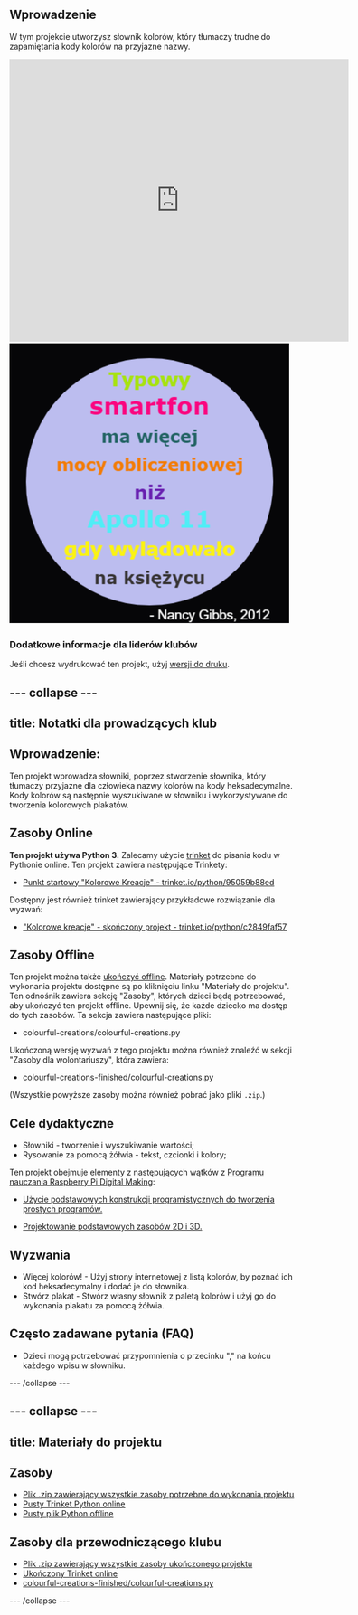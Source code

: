 ## Wprowadzenie

W tym projekcie utworzysz słownik kolorów, który tłumaczy trudne do zapamiętania kody kolorów na przyjazne nazwy.

<div class="trinket">
  <iframe src="https://trinket.io/embed/python/c2849faf57?outputOnly=true&start=result" width="600" height="500" frameborder="0" marginwidth="0" marginheight="0" allowfullscreen>
  </iframe>
  <img src="images/colourful-finished.png">
</div>

### Dodatkowe informacje dla liderów klubów

Jeśli chcesz wydrukować ten projekt, użyj [wersji do druku](https://projects.raspberrypi.org/pl-PL/projects/colourful-creations/print).

--- collapse ---
---
title: Notatki dla prowadzących klub
---

## Wprowadzenie:

Ten projekt wprowadza słowniki, poprzez stworzenie słownika, który tłumaczy przyjazne dla człowieka nazwy kolorów na kody heksadecymalne. Kody kolorów są następnie wyszukiwane w słowniku i wykorzystywane do tworzenia kolorowych plakatów.

## Zasoby Online

**Ten projekt używa Python 3.** Zalecamy użycie [trinket](https://trinket.io/) do pisania kodu w Pythonie online. Ten projekt zawiera następujące Trinkety:

* [Punkt startowy "Kolorowe Kreacje" - trinket.io/python/95059b88ed](https://trinket.io/python/95059b88ed)

Dostępny jest również trinket zawierający przykładowe rozwiązanie dla wyzwań:

* ["Kolorowe kreacje" - skończony projekt - trinket.io/python/c2849faf57](https://trinket.io/python/c2849faf57)

## Zasoby Offline

Ten projekt można także [ukończyć offline](https://www.codeclubprojects.org/en-GB/resources/python-working-offline/). Materiały potrzebne do wykonania projektu dostępne są po kliknięciu linku "Materiały do projektu". Ten odnośnik zawiera sekcję "Zasoby", których dzieci będą potrzebować, aby ukończyć ten projekt offline. Upewnij się, że każde dziecko ma dostęp do tych zasobów. Ta sekcja zawiera następujące pliki:

* colourful-creations/colourful-creations.py

Ukończoną wersję wyzwań z tego projektu można również znaleźć w sekcji "Zasoby dla wolontariuszy", która zawiera:

* colourful-creations-finished/colourful-creations.py

(Wszystkie powyższe zasoby można również pobrać jako pliki `.zip`.)

## Cele dydaktyczne

* Słowniki - tworzenie i wyszukiwanie wartości;
* Rysowanie za pomocą żółwia - tekst, czcionki i kolory;

Ten projekt obejmuje elementy z następujących wątków z [Programu nauczania Raspberry Pi Digital Making](http://rpf.io/curriculum):

* [Użycie podstawowych konstrukcji programistycznych do tworzenia prostych programów.](https://www.raspberrypi.org/curriculum/programming/creator)

* [Projektowanie podstawowych zasobów 2D i 3D.](https://www.raspberrypi.org/curriculum/design/creator)

## Wyzwania

* Więcej kolorów! - Użyj strony internetowej z listą kolorów, by poznać ich kod heksadecymalny i dodać je do słownika. 
* Stwórz plakat - Stwórz własny słownik z paletą kolorów i użyj go do wykonania plakatu za pomocą żółwia. 

## Często zadawane pytania (FAQ)

* Dzieci mogą potrzebować przypomnienia o przecinku "," na końcu każdego wpisu w słowniku. 

--- /collapse ---

--- collapse ---
---
title: Materiały do projektu
---

## Zasoby

* [Plik .zip zawierający wszystkie zasoby potrzebne do wykonania projektu](resources/colourful-creations-project-resources.zip)
* [Pusty Trinket Python online](https://trinket.io/python/95059b88ed)
* [Pusty plik Python offline](resources/new-new.py)

## Zasoby dla przewodniczącego klubu

* [Plik .zip zawierający wszystkie zasoby ukończonego projektu](resources/colourful-creations-volunteer-resources.zip)
* [Ukończony Trinket online](https://trinket.io/python/c2849faf57)
* [colourful-creations-finished/colourful-creations.py](resources/colourful-creations-finished-colourful-creations.py)

--- /collapse ---